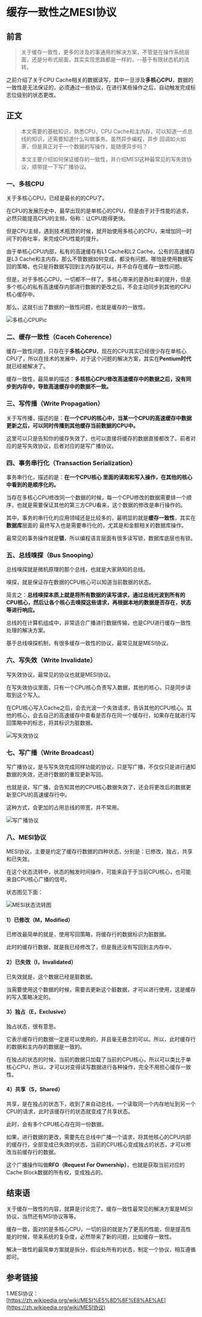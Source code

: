# 缓存一致性之MESI协议

## 前言

>关于缓存一致性，更多的涉及的事通用的解决方案，不管是在操作系统层面，还是分布式层面，其实实现思路都是一样的，--基于有限状态机的流转。

之前介绍了关于CPU Cache相关的数据读写，其中一旦涉及**多核心CPU**，数据的一致性是无法保证的，必须通过一些协议，在进行某些操作之后，自动触发完成标志位级别的状态更改。





## 正文

> 本文需要的基础知识，熟悉CPU，CPU Cache和主内存，可以知道一点总线的知识，还需要知道什么叫做事务。虽然异步编程，异步 回调如火如荼，但是真正对于一个数据的写操作，能随便异步吗？
>
> 本文主要介绍如何保证缓存的一致性，并介绍MESI这种最常见的写失效协议，顺带提一下写广播协议。

### 一、多核CPU

关于多核心CPU，已经是最长的的CPU了。

在CPU的发展历史中，最早出现的是单核心的CPU，但是由于对于性能的追求，必然只能提高CPU的主频，俗称：让CPU跑得更快。

但是CPU主频，遇到技术瓶颈的时候，就开始使用多核心的CPU，来增加同一时间下的吞吐率，来完成CPU性能的提升。

由于单核心CPU内部，私有的高速缓存有L1 Cache和L2 Cache，公有的高速缓存是L3 Cache和主内存。那么不管数据如何变成，都没有问题。哪怕是使用数据写回的策略，也只是将数据写回到主内存就可以，并不会存在缓存一致性问题。

但是，对于多核心CPU，一切都不一样了。多核心带来的是吞吐率的提升，但是多个核心的私有高速缓存内部进行数据的更改之后，不会主动同步到其他的CPU核心缓存中。

那么，这就引出了数据的一致性问题，也就是缓存的一致性。

![多核心CPUPic](40-缓存一致性之MESI协议.assets/多核心CPUPic.jpg)





### 二、缓存一致性（Caceh Coherence）

缓存一致性问题，只存在于**多核心CPU**，现在的CPU其实已经很少存在单核心CPU了，所以在技术的发展中，对于这个问题的解决方案，其实在**Pentium时代**就已经被解决了。

缓存一致性，最简单的描述：**多核核心CPU修改高速缓存中的数据之后，没有同步到内存中，导致高速缓存中的数据不一致。**





### 三、写传播（Write Propagation）

关于写传播，描述的是：**在一个CPU的核心中，当某一个CPU的高速缓存中数据更新之后，可以同时传播到其他缓存当前数据的CPU中。**

这里可以只是告知你的缓存失效了，也可以直接将缓存的数据直接都改了。前者对应的是写失效协议，后者对应的是写广播协议。





### 四、事务串行化（Transaction Serialization）

事务串行化，描述的是：**在一个CPU核心 里面的读取和写入操作，在其他的核心中看到的是顺序化的。**

当存在多核心CPU修改同一个数据的时候，每一个CPU修改的数据需要排一个顺序，也就是需要保证其他的第三方CPU看来，这个数据的修改是串行操作的。

其中，事务的串行化的应用领域还是比较多的，最明显的就是**缓存一致性**，其实在**数据库**层面的 最终写入也是需要串行化的，尤其是和金额相关的数据库操作。

最常见的事务操作就是**锁**，所以编程语言层面有很多读写锁，数据库底层也有锁。







### 五、总线嗅探（Bus Snooping）

总线嗅探就是微机原理的那个总线，也就是大家熟知的总线。

嗅探，就是保证存在数据的CPU核心可以知道当前数据的状态。

简言之：**总线嗅探本质上就是将所有数据的读写请求，通过总线光波到所有的CPU核心，然后让各个核心去嗅探这些请求，再根据本地的数据是否存在，状态等进行响应。**

总线的在计算机组成中，非常适合广播进行数据传输，也是CPU进行缓存一致性处理的解决方案。

基于总线嗅探机制，有很多缓存一致性的协议，最常见就是MESI协议。







### 六、写失效（Write Invalidate）

写失效协议，最常见的协议也就是MESI协议。

在写失效协议里面，只有一个CPU核心负责写入数据，其他的核心，只是同步读取到这个写入。

在CPU核心写入Cache之后，会去光波一个失效请求，告诉其他的CPU核心。其他的核心，会去自己的高速缓存中查看是否存在同一个缓存行，如果存在就进行写回策略中的标志，将其标识为脏数据。

![写失效协议](40-缓存一致性之MESI协议.assets/写失效协议.PNG)





### 七、写广播（Write Broadcast）

写广播协议，是与写失效完成同样功能的协议，只是写广播，不仅仅只是进行通知数据的失效，还进行数据的重现更新写回。

也就是说，写广播，会告知其他的CPU核心数据失效了，还会将更改后的数据更新至CPU的高速缓存行中。

这种方式，会更加的占用总线的带宽，并不常用。

![写广播协议](40-缓存一致性之MESI协议.assets/写广播协议.PNG)





### 八、MESI协议

MESI协议，主要是约定了缓存行数据的四种状态，分别是：已修改，独占，共享和已失效。

在这个状态流转中，状态的触发时间操作，可能来自于于当前CPU核心，也可能来自CPU核心广播的信号。

状态图见下面：

![MESI状态流转图](40-缓存一致性之MESI协议.assets/MESI状态流转图.jpg)





#### 1）已修改（M，Modified）

已修改最简单的就是，使用写回策略，将缓存行的数据标识为脏数据。

此时的缓存行数据，就是我已经修改了，但是我还没有写回到主内存中。



#### 2）已失效（I，Invalidated）

已失效就是，这个数据已经是脏数据。

当需要使用这个数据的时候，需要去更新这个脏数据，才可以进行使用，这是缓存的写入策略决定的。



#### 3）独占（E，Exclusive）

独占状态，很有意思。

它表示缓存行的数据一定是可以使用的，并且毫无悬念的可以。所以，此时缓存行的数据和主内存的数据是一致的。

在独占的状态的时候，当前的数据只加载了当前的CPU核心，所以可以类比于单核心CPU，所以，才可以对变得读写数据进行各种操作，完全不用担心缓存一致性。



#### 4）共享（S，Shared）

共享，是在独占的状态下，收到了来自动总线，一个读取同一个内存地址到另一个CPU的请求，此时该缓存行的状态就变成了共享状态。

此时，会有多个CPU核心存在同一份数据。

如果，进行数据的更改，需要先在总线中广播一个请求，将其他核心的CPU内部的缓存行，全部变成已失效的状态，当前的CPU核心变成独占的状态，才可以修改当前缓存行的数据。

这个广播操作叫做**RFO（Request For Ownership）**，也就是获取当前对应的Cache  Block数据的所有权，变成独占的。









## 结束语

关于缓存一致性的内容，就算是讨论完了。缓存一致性最常见的解决方案是MESI协议，当然还有MSI协议等等。

缓存一致，面对的是多核心CPU，一切的目的就是为了更高的性能，但是提高性能的时候，带来系统的复杂度，必然带来了新的问题，比如缓存一致性。

解决一致性的最简单方案就是拆分，假设处所有的状态，制定一个协议，相互遵循即可。









## 参考链接

1.MESI协议：[https://zh.wikipedia.org/wiki/MESI%E5%8D%8F%E8%AE%AE](https://zh.wikipedia.org/wiki/MESI协议)





